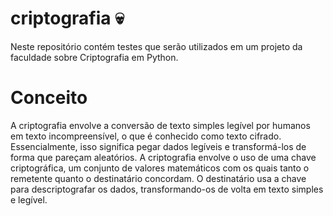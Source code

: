 # criptografia :skull:
Neste repositório contém testes que serão utilizados em um projeto da faculdade sobre Criptografia em Python.

# Conceito
A criptografia envolve a conversão de texto simples legível por humanos em texto incompreensível, o que é conhecido como texto cifrado. Essencialmente, isso significa pegar dados legíveis e transformá-los de forma que pareçam aleatórios. A criptografia envolve o uso de uma chave criptográfica, um conjunto de valores matemáticos com os quais tanto o remetente quanto o destinatário concordam. O destinatário usa a chave para descriptografar os dados, transformando-os de volta em texto simples e legível.


